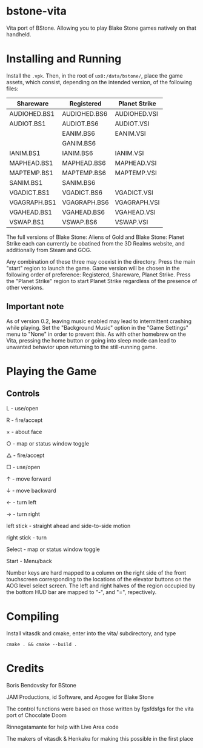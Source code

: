 bstone-vita
===========

Vita port of BStone. Allowing you to play Blake Stone games natively on that handheld.

Installing and Running
======================

Install the `.vpk`.
Then, in the root of `ux0:/data/bstone/`, place the game assets, which consist, depending on the intended version, of the following files:

| Shareware    | Registered   | Planet Strike |
|--------------|--------------|---------------|
| AUDIOHED.BS1 | AUDIOHED.BS6 | AUDIOHED.VSI  |
| AUDIOT.BS1   | AUDIOT.BS6   | AUDIOT.VSI    | 
|              | EANIM.BS6    | EANIM.VSI     |
|              | GANIM.BS6    |               |
| IANIM.BS1    | IANIM.BS6    | IANIM.VSI     |
| MAPHEAD.BS1  | MAPHEAD.BS6  | MAPHEAD.VSI   |
| MAPTEMP.BS1  | MAPTEMP.BS6  | MAPTEMP.VSI   |
| SANIM.BS1    | SANIM.BS6    |               |
| VGADICT.BS1  | VGADICT.BS6  | VGADICT.VSI   |
| VGAGRAPH.BS1 | VGAGRAPH.BS6 | VGAGRAPH.VSI  |
| VGAHEAD.BS1  | VGAHEAD.BS6  | VGAHEAD.VSI   |
| VSWAP.BS1    | VSWAP.BS6    | VSWAP.VSI     |

The full versions of Blake Stone: Aliens of Gold and Blake Stone: Planet Strike each can currently be obatined from the 3D Realms website, and additionally from Steam and GOG.

Any combination of these three may coexist in the directory. Press the main "start" region to launch the game. Game version will be chosen in the following order of preference: Registered, Shareware, Planet Strike. Press the "Planet Strike" region to start Planet Strike regardless of the presence of other versions.

## Important note
As of version 0.2, leaving music enabled may lead to intermittent crashing while playing. Set the "Background Music" option in the "Game Settings" menu to "None" in order to prevent this. As with other homebrew on the Vita, pressing the home button or going into sleep mode can lead to unwanted behavior upon returning to the still-running game.

Playing the Game
================

## Controls

L - use/open

R - fire/accept

× - about face

○ - map or status window toggle

△ - fire/accept

□ - use/open

↑ - move forward

↓ - move backward

← - turn left

→ - turn right

left stick - straight ahead and side-to-side motion

right stick - turn

Select - map or status window toggle

Start - Menu/back

Number keys are hard mapped to a column on the right side of the front touchscreen corresponding to the locations of the elevator buttons on the AOG level select screen. The left and right halves of the region occupied by the bottom HUD bar are mapped to "-", and "=", repectively. 

Compiling
=========

Install vitasdk and cmake, enter into the vita/ subdirectory, and type

```
cmake . && cmake --build .
```

Credits
=======

Boris Bendovsky for BStone

JAM Productions, id Software, and Apogee for Blake Stone

The control functions were based on those written by fgsfdsfgs for the vita port of Chocolate Doom

Rinnegatamante for help with Live Area code

The makers of vitasdk & Henkaku for making this possible in the first place
